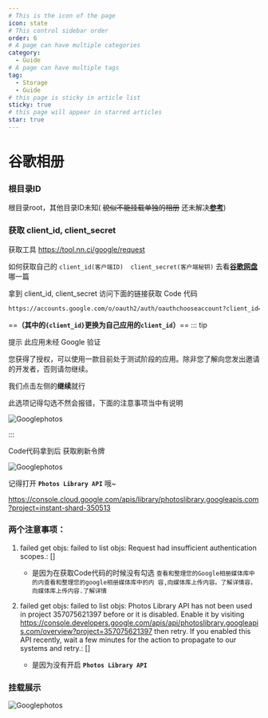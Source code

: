 ```yaml
---
# This is the icon of the page
icon: state
# This control sidebar order
order: 6
# A page can have multiple categories
category:
  - Guide
# A page can have multiple tags
tag:
  - Storage
  - Guide
# this page is sticky in article list
sticky: true
# this page will appear in starred articles
star: true
---
```


# 谷歌相册

### 根目录ID

根目录root，其他目录ID未知( ~~貌似不能挂载单独的相册~~ 还未解决[**参考**](https://github.com/alist-org/alist/discussions/3264#discussioncomment-4874536))

### 获取 client_id, client_secret

获取工具 https://tool.nn.ci/google/request



如何获取自己的  `client_id(客户端ID)  client_secret(客户端秘钥)` 去看[**谷歌网盘**](./googledrive.md)哪一篇



拿到  client_id, client_secret  访问下面的链接获取 Code 代码
```html
https://accounts.google.com/o/oauth2/auth/oauthchooseaccount?client_id=={client_id}=&response_type=code&redirect_uri=urn%3Aietf%3Awg%3Aoauth%3A2.0%3Aoob&scope=openid%20profile%20https%3A%2F%2Fwww.googleapis.com%2Fauth%2Fphotoslibrary&access_type=offline&approval_prompt=auto&flowName=GeneralOAuthFlow
```

 ==**（其中的`{client_id}`更换为自己应用的`client_id`）**== 
::: tip 

提示 此应用未经 Google 验证

您获得了授权，可以使用一款目前处于测试阶段的应用。除非您了解向您发出邀请的开发者，否则请勿继续。

我们点击左侧的**继续**就行

此选项记得勾选不然会报错，下面的注意事项当中有说明

![Googlephotos](/img/drivers/google/Google-photos2.png)

:::



Code代码拿到后 获取刷新令牌

![Googlephotos](/img/drivers/google/Google-photos.png)



记得打开 **`Photos Library API`** 哦~

https://console.cloud.google.com/apis/library/photoslibrary.googleapis.com?project=instant-shard-350513

### 两个注意事项：

1. failed get objs: failed to list objs: Request had insufficient authentication scopes.: []
   - 是因为在获取Code代码的时候没有勾选  `查看和整理您的Google相册媒体库中的内查看和整理您的google相册媒体库中的内
     容,向媒体库上传内容。了解详情容，向媒体库上传内容.了解详情` 

2. failed get objs: failed to list objs: Photos Library API has not been used in project 357075621397 before or it is disabled. Enable it by visiting https://console.developers.google.com/apis/api/photoslibrary.googleapis.com/overview?project=357075621397 then retry. If you enabled this API recently, wait a few minutes for the action to propagate to our systems and retry.: []
   - 是因为没有开启 **`Photos Library API`** 

### 挂载展示

![Googlephotos](/img/drivers/google/Google-photosend.png)
